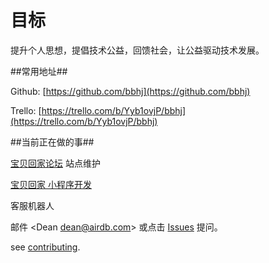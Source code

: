 目标
===========

提升个人思想，提倡技术公益，回馈社会，让公益驱动技术发展。


##常用地址##

Github: [https://github.com/bbhj](https://github.com/bbhj)

Trello: [https://trello.com/b/Yyb1ovjP/bbhj](https://trello.com/b/Yyb1ovjP/bbhj)

##当前正在做的事##

[宝贝回家论坛](https://bbs.baobeihuijia.com) 站点维护

[宝贝回家 小程序开发](/images/mina/8.jpg)

客服机器人



邮件 &lt;Dean dean@airdb.com&gt;  或点击 [Issues](github.com/bbhj/intro/issues) 提问。

see [contributing](03_how_to_github_pull_request.md).
